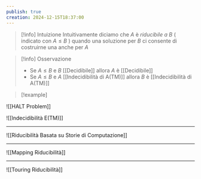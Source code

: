 ```yaml
---
publish: true
creation: 2024-12-15T18:37:00
---
```

>[!info] Intuizione
Intuitivamente diciamo che $A$ è *riducibile a* $B$ ( indicato con $A \leq B$ ) quando una soluzione per $B$ ci consente di costruirne una anche per $A$ 

>[!info] Osservazione
>
>+ Se $A \le B$ e $B$ [[Decidibile]] allora $A$ è [[Decidibile]] 
>+ Se $A \le B$ e $A$ [[Indecidibilità di A(TM)]] allora $B$ è [[Indecidibilità di A(TM)]]

>[!example] 

![[HALT Problem]]

![[Indecidibilità E(TM)]]

---

![[Riducibilità Basata su Storie di Computazione]]

---

![[Mapping Riducibilità]]

---

![[Touring Riducibilità]]